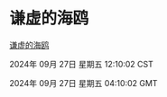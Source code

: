 # 谦虚的海鸥
[谦虚的海鸥](http://219.139.198.207:56308/qxdho/course/base/hotlink/index.php)

2024年 09月 27日 星期五 12:10:02 CST

2024年 09月 27日 星期五 04:10:02 GMT
